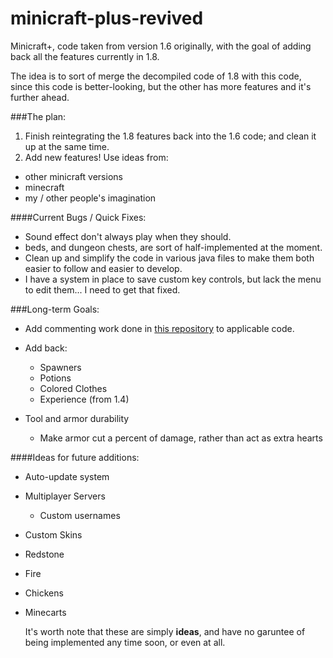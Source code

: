 # minicraft-plus-revived
Minicraft+, code taken from version 1.6 originally, with the goal of adding back all the features currently in 1.8.

The idea is to sort of merge the decompiled code of 1.8 with this code, since this code is better-looking, but the other has more features and it's further ahead.


###The plan:

1. Finish reintegrating the 1.8 features back into the 1.6 code; and clean it up at the same time.
2. Add new features! Use ideas from:
  * other minicraft versions
  * minecraft
  * my / other people's imagination

####Current Bugs / Quick Fixes:

* Sound effect don't always play when they should.
* beds, and dungeon chests, are sort of half-implemented at the moment.
* Clean up and simplify the code in various java files to make them both easier to follow and easier to develop.
* I have a system in place to save custom key controls, but lack the menu to edit them... I need to get that fixed.

###Long-term Goals:

* Add commenting work done in [this repository](https://github.com/shylor/miniventure) to applicable code.

* Add back:
  * Spawners
  * Potions
  * Colored Clothes
  * Experience (from 1.4)

* Tool and armor durability
  * Make armor cut a percent of damage, rather than act as extra hearts


####Ideas for future additions:

* Auto-update system
* Multiplayer Servers
  * Custom usernames
* Custom Skins
* Redstone
* Fire
* Chickens
* Minecarts

  It's worth note that these are simply **ideas**, and have no garuntee of being implemented any time soon, or even at all.

